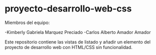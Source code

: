 # proyecto-desarrollo-web-css

Miembros del equipo:

-Kimberly Gabriela Marquez Preciado
-Carlos Alberto Amador Amador

Este repositorio contiene las vistas de listado y añadir un elemento del proyecto de desarrollo web con HTML/CSS sin funcionalidad.
